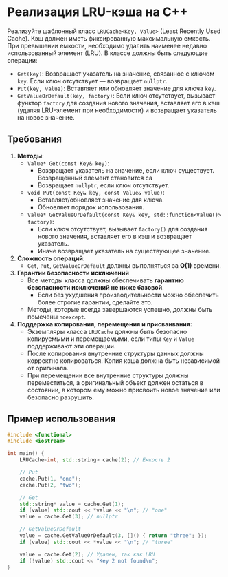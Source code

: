# Реализация LRU-кэша на C++

Реализуйте шаблонный класс `LRUCache<Key, Value>` (Least Recently Used Cache).
Кэш должен иметь фиксированную максимальную емкость.
При превышении емкости, необходимо удалить наименее недавно использованный элемент (LRU).
В классе должны быть следующие операции:

- `Get(key)`: Возвращает указатель на значение, связанное с ключом `key`. Если ключ отсутствует — возвращает `nullptr`.
- `Put(key, value)`: Вставляет или обновляет значение для ключа `key`.
- `GetValueOrDefault(key, factory)`: Если ключ отсутствует, вызывает функтор `factory` для создания нового значения, вставляет его в кэш (удаляя LRU-элемент при необходимости) и возвращает указатель на новое значение.

## Требования

1. **Методы**:
   - `Value* Get(const Key& key)`:
     - Возвращает указатель на значение, если ключ существует. Возвращённый элемент становится са
     - Возвращает `nullptr`, если ключ отсутствует.
   - `void Put(const Key& key, const Value& value)`:
     - Вставляет/обновляет значение для ключа.
     - Обновляет порядок использования.
   - `Value* GetValueOrDefault(const Key& key, std::function<Value()> factory)`: 
     - Если ключ отсутствует, вызывает `factory()` для создания нового значения, вставляет его в кэш и возвращает указатель.
     - Иначе возвращает указатель на существующее значение.
2. **Сложность операций**:
   - `Get`, `Put`, `GetValueOrDefault` должны выполняться за **O(1)** времени.
3. **Гарантии безопасности исключений**
   - Все методы класса должны обеспечивать **гарантию безопасности исключений не ниже базовой**.
     - Если без ухудшения производительности можно обеспечить более строгие гарантии, сделайте это.
   - Методы, которые всегда завершаются успешно, должны быть помечены `noexcept`.
4. **Поддержка копирования, перемещения и присваивания:**
   - Экземпляры класса `LRUCache` должны быть безопасно копируемыми и перемещаемыми,
     если типы `Key` и `Value` поддерживают эти операции.
   - После копирования внутренние структуры данных должны корректно копироваться.
     Копия кэша должна быть независимой от оригинала.
   - При перемещении все внутренние структуры должны переместиться, а оригинальный объект должен остаться в состоянии, в котором ему можно присвоить новое значение или безопасно разрушить.

## Пример использования

```cpp
#include <functional>
#include <iostream>

int main() {
    LRUCache<int, std::string> cache(2); // Емкость 2

    // Put
    cache.Put(1, "one");
    cache.Put(2, "two");

    // Get
    std::string* value = cache.Get(1);
    if (value) std::cout << *value << "\n"; // "one"
    value = cache.Get(3); // nullptr

    // GetValueOrDefault
    value = cache.GetValueOrDefault(3, []() { return "three"; });
    if (value) std::cout << *value << "\n"; // "three"

    value = cache.Get(2); // Удален, так как LRU
    if (!value) std::cout << "Key 2 not found\n";
}
```
